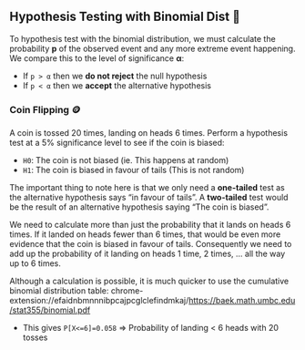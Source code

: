 ## Hypothesis Testing with Binomial Dist 🔢
To hypothesis test with the binomial distribution, we must calculate the probability **p** of the observed event and any more extreme event happening. We compare this to the level of significance **α**:
- If `p > α` then we **do not reject** the null hypothesis
- If `p < α` then we **accept** the alternative hypothesis

### Coin Flipping 🪙
A coin is tossed 20 times, landing on heads 6 times. Perform a hypothesis test at a 5% significance level to see if the coin is biased:
- `H0`: The coin is not biased (ie. This happens at random)
- `H1`: The coin is biased in favour of tails (This is not random)

The important thing to note here is that we only need a **one-tailed** test as the alternative hypothesis says “in favour of tails”. A **two-tailed** test would be the result of an alternative hypothesis saying “The coin is biased”.

We need to calculate more than just the probability that it lands on heads 6 times. If it landed on heads fewer than 6 times, that would be even more evidence that the coin is biased in favour of tails. Consequently we need to add up the probability of it landing on heads 1 time, 2 times, … all the way up to 6 times.

Although a calculation is possible, it is much quicker to use the cumulative binomial distribution table: chrome-extension://efaidnbmnnnibpcajpcglclefindmkaj/https://baek.math.umbc.edu/stat355/binomial.pdf 
- This gives `P[X<=6]=0.058` => Probability of landing < 6 heads with 20 tosses



